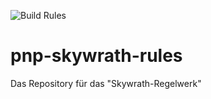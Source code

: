 ![Build Rules](https://github.com/EagleoutIce/pnp-skywrath-rules/workflows/Build%20Rules/badge.svg)

# pnp-skywrath-rules
Das Repository für das "Skywrath-Regelwerk"
